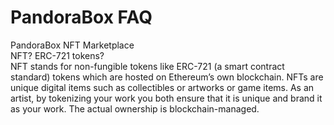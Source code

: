 # PandoraBox FAQ

<div>PandoraBox NFT Marketplace</div>

<div>NFT? ERC-721 tokens?</div>
NFT stands for non-fungible tokens like ERC-721 (a smart contract standard) tokens which are hosted on Ethereum’s own blockchain. NFTs are unique digital items such as collectibles or artworks or game items. As an artist, by tokenizing your work you both ensure that it is unique and brand it as your work. The actual ownership is blockchain-managed.
